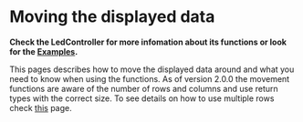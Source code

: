 # Moving the displayed data

**Check the LedController for more infomation about its functions or look for the [Examples](examples.html).**

This pages describes how to move the displayed data around and what you need to know when using the functions.
As of version 2.0.0 the movement functions are aware of the number of rows and columns and use return types with the correct size.
To see details on how to use multiple rows check [this](d7/d20/md_doc_multi_row.html) page.
